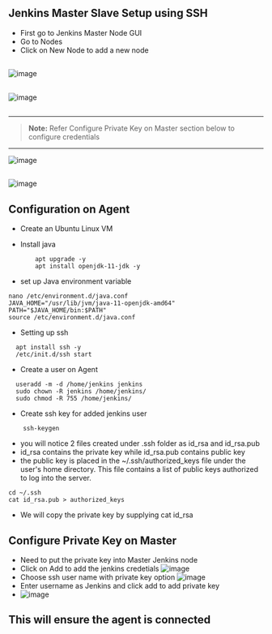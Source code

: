 ## Jenkins Master Slave Setup using SSH

- First go to Jenkins Master Node GUI
- Go to Nodes
- Click on New Node to add a new node
##
  ![image](https://github.com/user-attachments/assets/044212b1-0663-454b-82b6-d00979bfae7f)
##
![image](https://github.com/user-attachments/assets/86f6272a-110a-4712-83d1-48557244bead)
##
---
 > **Note:** Refer Configure Private Key on Master section below to configure credentials
---
![image](https://github.com/user-attachments/assets/21c02e7e-95a2-4c11-b36d-64da18eed2ba)
##
![image](https://github.com/user-attachments/assets/0d21fc86-fda1-4ae9-b853-d20ff81a38d0)

## Configuration on Agent

- Create an Ubuntu Linux VM
- Install java
  
  ``` apt update
      apt upgrade -y
      apt install openjdk-11-jdk -y
  ```
- set up Java environment variable

  
```
nano /etc/environment.d/java.conf
JAVA_HOME="/usr/lib/jvm/java-11-openjdk-amd64"
PATH="$JAVA_HOME/bin:$PATH"
source /etc/environment.d/java.conf

```
- Setting up ssh

```
  apt install ssh -y
  /etc/init.d/ssh start
```
- Create a user on Agent
  
```
  useradd -m -d /home/jenkins jenkins
  sudo chown -R jenkins /home/jenkins/
  sudo chmod -R 755 /home/jenkins/

 ```
- Create ssh key for added jenkins user

``` su jenkins
    ssh-keygen
```
- you will notice 2 files created under .ssh folder as id_rsa and id_rsa.pub
- id_rsa contains the private key while id_rsa.pub contains public key
- the public key is placed in the ~/.ssh/authorized_keys file under the user's home directory. This file contains a list of public keys authorized to log into the server.
```
cd ~/.ssh
cat id_rsa.pub > authorized_keys

```

- We will copy the private key by supplying cat id_rsa

## Configure Private Key on Master 

- Need to put the private key into Master Jenkins node
- Click on Add to add the jenkins credetials
 ![image](https://github.com/user-attachments/assets/359efbf9-8ea5-4f6a-a2fd-7b2c594e29c7)
- Choose ssh user name with private key option
 ![image](https://github.com/user-attachments/assets/49547997-3fd0-4449-8540-f8805cf04ddf)
- Enter username as Jenkins and click add to add private key
- ![image](https://github.com/user-attachments/assets/b4044207-883c-4fc1-834b-256a0de49a89)


## This will ensure the agent is connected 
  


